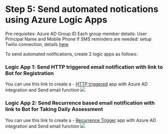 # Step 5: Send automated notications using Azure Logic Apps

Pre-requisites:
Azure AD Group ID
Each group member details: User Principal Name and Mobile Phone
If SMS reminders are needed: setup Twilio connection, details [here](https://docs.microsoft.com/en-us/azure/connectors/connectors-create-api-twilio)

To send automated notifications, create 2 logic apps as follows:
### Logic App 1: Send HTTP triggered email notification with link to Bot for Registration 
You can use this link to create a 
	- [HTTP triggered](https://docs.microsoft.com/en-us/azure/connectors/connectors-native-reqres) app with Azure AD integration and Send email function
![](master/screenshots/LogicApp-SendRegistrationLink.png)

### Logic App 2: Send Recurrence based email notification with link to Bot for Taking Daily Assessment
You can use this link to create a 
	- [Recurrence Trigger](https://docs.microsoft.com/en-us/azure/connectors/connectors-native-recurrence) app with Azure AD integration and Send email function
![](master/screenshots/LogicApp-TakeDailyAssessment.png)



